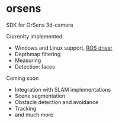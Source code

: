 # orsens
SDK for OrSens 3d-camera

Currenlty implemented:
- Windows and Linux support, [ROS driver](https://github.com/Oriense/orsens_ros)
- Depthmap filtering
- Measuring 
- Detection: faces

Coming soon
- Integration with SLAM implementations
- Scene segmentation
- Obstacle detection and avoidance
- Tracking
- and much more


